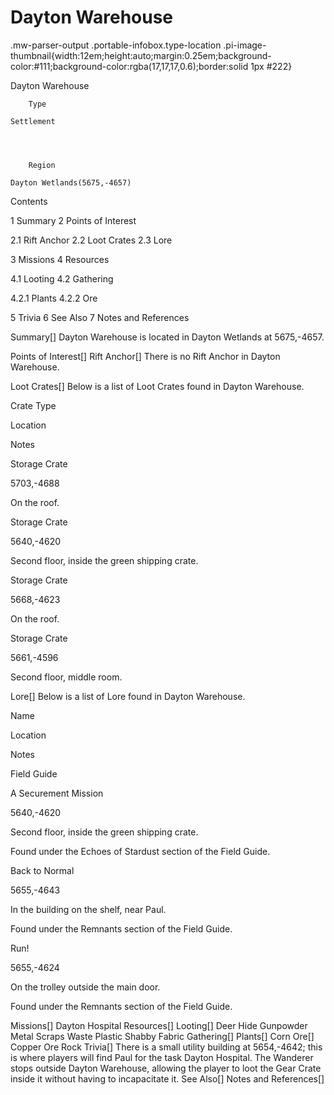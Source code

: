 # Dayton Warehouse

.mw-parser-output .portable-infobox.type-location .pi-image-thumbnail{width:12em;height:auto;margin:0.25em;background-color:#111;background-color:rgba(17,17,17,0.6);border:solid 1px #222}

Dayton Warehouse

	

	
		Type
	
	Settlement



	
		Region
	
	Dayton Wetlands(5675,-4657)




Contents

1 Summary
2 Points of Interest

2.1 Rift Anchor
2.2 Loot Crates
2.3 Lore


3 Missions
4 Resources

4.1 Looting
4.2 Gathering

4.2.1 Plants
4.2.2 Ore




5 Trivia
6 See Also
7 Notes and References



Summary[]
Dayton Warehouse is located in Dayton Wetlands at 5675,-4657.

Points of Interest[]
Rift Anchor[]
There is no Rift Anchor in Dayton Warehouse.

Loot Crates[]
Below is a list of Loot Crates found in Dayton Warehouse.



Crate Type

Location

Notes


Storage Crate

5703,-4688

On the roof.


Storage Crate

5640,-4620

Second floor, inside the green shipping crate.


Storage Crate

5668,-4623

On the roof.


Storage Crate

5661,-4596

Second floor, middle room.


Lore[]
Below is a list of Lore found in Dayton Warehouse.



Name

Location

Notes

Field Guide


A Securement Mission

5640,-4620

Second floor, inside the green shipping crate.

Found under the Echoes of Stardust section of the Field Guide.


Back to Normal

5655,-4643

In the building on the shelf, near Paul.

Found under the Remnants section of the Field Guide.


Run!

5655,-4624

On the trolley outside the main door.

Found under the Remnants section of the Field Guide.


Missions[]
Dayton Hospital
Resources[]
Looting[]
Deer Hide
Gunpowder
Metal Scraps
Waste Plastic
Shabby Fabric
Gathering[]
Plants[]
Corn
Ore[]
Copper Ore
Rock
Trivia[]
There is a small utility building at 5654,-4642; this is where players will find Paul for the task Dayton Hospital.
The Wanderer stops outside Dayton Warehouse, allowing the player to loot the Gear Crate inside it without having to incapacitate it.
See Also[]
Notes and References[]
